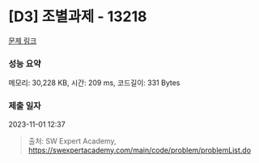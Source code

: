 # [D3] 조별과제 - 13218 

[문제 링크](https://swexpertacademy.com/main/code/problem/problemDetail.do?contestProbId=AXzjvCCq-PwDFASs) 

### 성능 요약

메모리: 30,228 KB, 시간: 209 ms, 코드길이: 331 Bytes

### 제출 일자

2023-11-01 12:37



> 출처: SW Expert Academy, https://swexpertacademy.com/main/code/problem/problemList.do